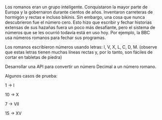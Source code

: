 Los romanos eran un grupo inteligente. Conquistaron la mayor parte de Europa y la gobernaron durante cientos de años. Inventaron carreteras de hormigón y rectas e incluso bikinis. Sin embargo, una cosa que nunca descubrieron fue el número cero. Esto hizo que escribir y fechar historias extensas de sus hazañas fuera un poco más desafiante, pero el sistema de números que se les ocurrió todavía está en uso hoy. Por ejemplo, la BBC usa números romanos para fechar sus programas.

Los romanos escribieron números usando letras: I, V, X, L, C, D, M. (observe que estas letras tienen muchas líneas rectas y, por lo tanto, son fáciles de cortar en tabletas de piedra)

Desarrollar una API para convertir un número Decimal a un número romano.

Algunos casos de prueba:

 1 → I    

10 → X    

7 → VII

15 → XV
